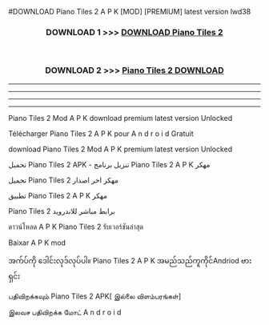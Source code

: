 #DOWNLOAD Piano Tiles 2  A P K [MOD] [PREMIUM] latest version lwd38



<div align="center">

<h3>DOWNLOAD 1 >>> <a href="https://teeasianyam.web.app?sq=Piano Tiles 2 ">DOWNLOAD Piano Tiles 2  </a></h3><br>

<h3>DOWNLOAD 2 >>> <a href="https://teeasianyam.web.app?sq=Piano Tiles 2  ">Piano Tiles 2   DOWNLOAD </a></h3>

</div>


----------------------------------------------------------

----------------------------------------------------------

----------------------------------------------------------

----------------------------------------------------------


Piano Tiles 2   Mod A P K download premium latest version Unlocked

Télécharger Piano Tiles 2   A P K pour A n d r o i d Gratuit

download Piano Tiles 2   Mod A P K premium latest version Unlocked

تحميل Piano Tiles 2   APK - تنزيل برنامج Piano Tiles 2   A P K مهكر

تحميل Piano Tiles 2   مهكر اخر اصدار

تطبيق Piano Tiles 2   A P K مهكر

Piano Tiles 2   برابط مباشر للاندرويد

ดาวน์โหลด A P K Piano Tiles 2   รับเวอร์ชันล่าสุด

Baixar A P K mod

အက်ပ်ကို ဒေါင်းလုဒ်လုပ်ပါ။ Piano Tiles 2   A P K အမည်သည်ကူကိုင်Andriod ဗားရှင်း

பதிவிறக்கவும் Piano Tiles 2   APK[ இல்லை விளம்பரங்கள்] 
 
இலவச பதிவிறக்க மோட் A n d r o i d



